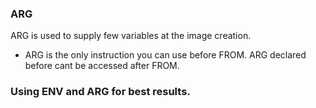 ### ARG

ARG is used to supply few variables at the image creation.
* ARG is the only instruction you can use before FROM. ARG declared before cant be accessed after FROM.

### Using ENV and ARG for best results.